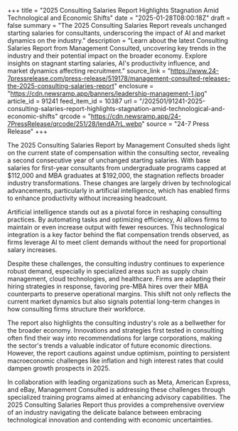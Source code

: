 +++
title = "2025 Consulting Salaries Report Highlights Stagnation Amid Technological and Economic Shifts"
date = "2025-01-28T08:00:18Z"
draft = false
summary = "The 2025 Consulting Salaries Report reveals unchanged starting salaries for consultants, underscoring the impact of AI and market dynamics on the industry."
description = "Learn about the latest Consulting Salaries Report from Management Consulted, uncovering key trends in the industry and their potential impact on the broader economy. Explore insights on stagnant starting salaries, AI's productivity influence, and market dynamics affecting recruitment."
source_link = "https://www.24-7pressrelease.com/press-release/519178/management-consulted-releases-the-2025-consulting-salaries-report"
enclosure = "https://cdn.newsramp.app/banners/leadership-management-1.jpg"
article_id = 91241
feed_item_id = 10387
url = "/202501/91241-2025-consulting-salaries-report-highlights-stagnation-amid-technological-and-economic-shifts"
qrcode = "https://cdn.newsramp.app/24-7PressRelease/qrcode/251/28/lendA7rL.webp"
source = "24-7 Press Release"
+++

<p>The 2025 Consulting Salaries Report by Management Consulted sheds light on the current state of compensation within the consulting sector, revealing a second consecutive year of unchanged starting salaries. With base salaries for first-year consultants from undergraduate programs capped at $112,000 and MBA graduates at $192,000, the stagnation reflects broader industry transformations. These changes are largely driven by technological advancements, particularly in artificial intelligence, which has enabled firms to enhance productivity without increasing headcount.</p><p>Artificial intelligence stands out as a pivotal force in reshaping consulting practices. By automating tasks and optimizing efficiency, AI allows firms to maintain or even increase output with fewer resources. This technological integration is a key factor behind the flat compensation trends observed, as firms leverage AI to meet client demands without the need for proportional salary increases.</p><p>Despite these challenges, the consulting industry continues to experience robust demand, especially in specialized areas such as supply chain management, cloud technologies, and healthcare. Firms are adapting their hiring strategies in response, favoring pre-MBA hires over their MBA counterparts to preserve operational margins. This shift not only reflects the current market dynamics but also signals potential long-term changes in how consulting firms structure their workforce.</p><p>The report also highlights the consulting industry's role as a bellwether for the broader economy. Innovations and strategies first tested in consulting often find their way into recommendations for large corporations, making the sector's trends a valuable indicator of future economic directions. However, the report cautions against undue optimism, pointing to persistent macroeconomic challenges like inflation and high interest rates that could dampen growth prospects in 2025.</p><p>In collaboration with leading organizations such as Meta, American Express, and eBay, Management Consulted is addressing these challenges through specialized training programs aimed at enhancing advisory capabilities. The 2025 Consulting Salaries Report thus provides a comprehensive overview of an industry navigating the delicate balance between embracing technological innovation and contending with economic uncertainties.</p>
